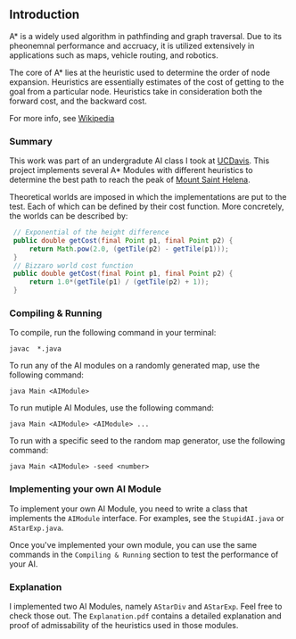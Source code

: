 ## Introduction
A* is a widely used algorithm in pathfinding and graph traversal. Due to its pheonemnal performance and accruacy, it is utilized extensively in applications such as maps, vehicle routing, and robotics.

The core of A* lies at the heuristic used to determine the order of node expansion. Heuristics are essentially estimates of the cost of getting to the goal from a particular node. Heuristics take in consideration both the forward cost, and the backward cost.

For more info, see [Wikipedia](https://en.wikipedia.org/A*_search_algorithm)

### Summary
This work was part of an undergradute AI class I took at [UCDavis](https://www.ucdavis.edu). This project implements several A* Modules with different heuristics to determine the best path to reach the peak of [Mount Saint Helena](https://en.wikipedia.org/wiki/Mount_Saint_Helena).

Theoretical worlds are imposed in which the implementations are put to the test. Each of which can be defined by their cost function. More concretely, the worlds can be described by:
```java
 // Exponential of the height difference
 public double getCost(final Point p1, final Point p2) {
     return Math.pow(2.0, (getTile(p2) - getTile(p1)));
 }
 // Bizzaro world cost function
 public double getCost(final Point p1, final Point p2) {
     return 1.0*(getTile(p1) / (getTile(p2) + 1));
 }
 ```

 ### Compiling & Running
 To compile, run the following command in your terminal:
 ```shell
 javac  *.java
 ```

 To run any of the AI modules on a randomly generated map, use the following command:
 ```shell
 java Main <AIModule>
 ```

 To run mutiple AI Modules, use the following command:
 ```shell
java Main <AIModule> <AIModule> ...
``` 

To run with a specific seed to the random map generator, use the following command:
```shell
java Main <AIModule> -seed <number>
```

 ### Implementing your own AI Module
 To implement your own AI Module, you need to write a class that implements the `AIModule` interface. For examples, see the `StupidAI.java` or `AStarExp.java`.

 Once you've implemented your own module, you can use the same commands in the `Compiling & Running` section to test the performance of your AI.

 ### Explanation
 I implemented two AI Modules, namely `AStarDiv` and `AStarExp`. Feel free to check those out. The `Explanation.pdf` contains a detailed explanation and proof of admissability of the heuristics used in those modules.